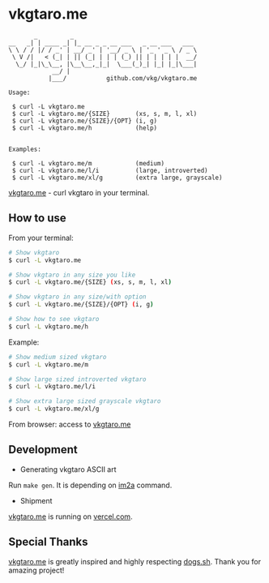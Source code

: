 # vkgtaro.me

```
       _         _                                  
__   _| | ____ _| |_ __ _ _ __ ___   _ __ ___   ___ 
\ \ / / |/ / _' | __/ _' | '__/ _ \ | '_ ' _ \ / _ \
 \ V /|   < (_| | || (_| | | | (_) || | | | | |  __/
  \_/ |_|\_\__, |\__\__,_|_|  \___(_)_| |_| |_|\___|
            __/ |
           |___/           github.com/vkg/vkgtaro.me

Usage:

 $ curl -L vkgtaro.me
 $ curl -L vkgtaro.me/{SIZE}       (xs, s, m, l, xl)
 $ curl -L vkgtaro.me/{SIZE}/{OPT} (i, g)
 $ curl -L vkgtaro.me/h            (help)


Examples:

 $ curl -L vkgtaro.me/m            (medium)
 $ curl -L vkgtaro.me/l/i          (large, introverted)
 $ curl -L vkgtaro.me/xl/g         (extra large, grayscale)
```

[vkgtaro.me](https://vkgtaro.me) - curl vkgtaro in your terminal.

## How to use

From your terminal:

```sh
# Show vkgtaro
$ curl -L vkgtaro.me

# Show vkgtaro in any size you like
$ curl -L vkgtaro.me/{SIZE} (xs, s, m, l, xl)

# Show vkgtaro in any size/with option
$ curl -L vkgtaro.me/{SIZE}/{OPT} (i, g)

# Show how to see vkgtaro
$ curl -L vkgtaro.me/h
```

Example:

```sh
# Show medium sized vkgtaro
$ curl -L vkgtaro.me/m

# Show large sized introverted vkgtaro
$ curl -L vkgtaro.me/l/i

# Show extra large sized grayscale vkgtaro
$ curl -L vkgtaro.me/xl/g
```

From browser: access to [vkgtaro.me](https://vkgtaro.me)

## Development

* Generating vkgtaro ASCII art

Run `make gen`. It is depending on [im2a](https://github.com/tzvetkoff/im2a) command.

* Shipment

[vkgtaro.me](https://vkgtaro.me) is running on [vercel.com](https://vercel.com).

## Special Thanks

[vkgtaro.me](https://vkgtaro.me) is greatly inspired and highly respecting [dogs.sh](https://dogs.sh).
Thank you for amazing project!
